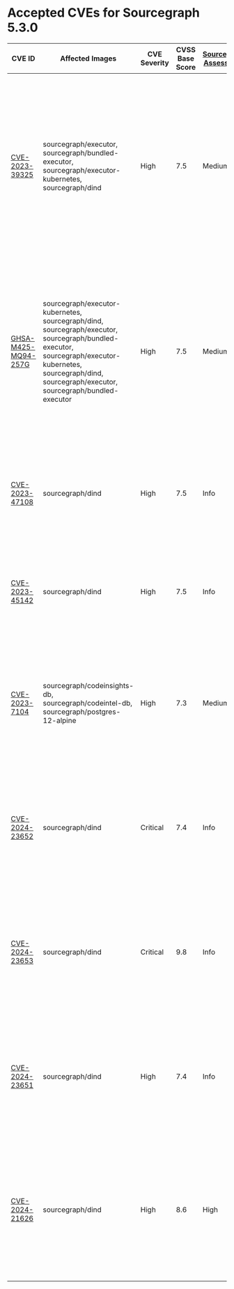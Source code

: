 # Accepted CVEs for Sourcegraph 5.3.0

| CVE ID                                                                                                                   | Affected Images                                                                                                                                                                                              | CVE Severity | CVSS Base Score | [Sourcegraph Assessment](../../../engineering/dev/policies/vulnerability-management-policy.md#severity-levels) | CVSS Environmental Score | Details                                                                                                                                                                                                                                                      |
| ------------------------------------------------------------------------------------------------------------------------ | ------------------------------------------------------------------------------------------------------------------------------------------------------------------------------------------------------------ | ------------ | --------------- | -------------------------------------------------------------------------------------------------------------- | ------------------------ | ------------------------------------------------------------------------------------------------------------------------------------------------------------------------------------------------------------------------------------------------------------ |
| [CVE-2023-39325](https://nvd.nist.gov/vuln/detail/CVE-2023-39325)                                                        | sourcegraph/executor, sourcegraph/bundled-executor, sourcegraph/executor-kubernetes, sourcegraph/dind                                                                                                        | High         | 7.5             | Medium                                                                                                         | 4.7                      | The services that are vulnerable to this issue are typically not exposed on the internet. The likelihood of exploitation is low and this does not have a significant impact on the security of the instance. The issue is not present in Sourcegraph itself. |
| [GHSA-M425-MQ94-257G](https://github.com/grpc/grpc-go)                                                                   | sourcegraph/executor-kubernetes, sourcegraph/dind, sourcegraph/executor, sourcegraph/bundled-executor, sourcegraph/executor-kubernetes, sourcegraph/dind, sourcegraph/executor, sourcegraph/bundled-executor | High         | 7.5             | Medium                                                                                                         | 4.7                      | The services that are vulnerable to this issue are typically not exposed on the internet. The likelihood of exploitation is low and this does not have a significant impact on the security of the instance. The issue is not present in Sourcegraph itself. |
| [CVE-2023-47108](https://access.redhat.com/security/cve/CVE-2023-47108)                                                  | sourcegraph/dind                                                                                                                                                                                             | High         | 7.5             | Info                                                                                                           | 0                        | This workload is not exposed and cannot be reached over the internet. This image is not part of standard deployments.                                                                                                                                        |
| [CVE-2023-45142](https://access.redhat.com/security/cve/CVE-2023-45142)                                                  | sourcegraph/dind                                                                                                                                                                                             | High         | 7.5             | Info                                                                                                           | 0                        | This workload is not exposed and cannot be reached over the internet. This image is not part of standard deployments.                                                                                                                                        |
| [CVE-2023-7104](https://access.redhat.com/errata/RHSA-2024:0465)                                                         | sourcegraph/codeinsights-db, sourcegraph/codeintel-db, sourcegraph/postgres-12-alpine                                                                                                                        | High         | 7.3             | Medium                                                                                                         | 4.1                      | This is not exploitable over the internet. It would require an actor to write very specific SQLITE queries which is not possible in the default configuration.                                                                                               |
| [CVE-2024-23652](https://access.redhat.com/security/cve/CVE-2024-23652)                                                  | sourcegraph/dind                                                                                                                                                                                             | Critical     | 7.4             | Info                                                                                                           | 0                        | We are not vulnerable for this issue as it requires access to our underlying infrastructure for exploitation. An actor cannot use this to gain access to our instances.                                                                                      |
| [CVE-2024-23653](https://access.redhat.com/security/cve/CVE-2024-23653)                                                  | sourcegraph/dind                                                                                                                                                                                             | Critical     | 9.8             | Info                                                                                                           | 0                        | We are not vulnerable for this issue as it requires access to our underlying infrastructure for exploitation. An actor cannot use this to gain access to our instances.                                                                                      |
| [CVE-2024-23651](https://access.redhat.com/security/cve/CVE-2024-23651)                                                  | sourcegraph/dind                                                                                                                                                                                             | High         | 7.4             | Info                                                                                                           | 0                        | We are not vulnerable for this issue as it requires access to our underlying infrastructure for exploitation. An actor cannot use this to gain access to our instances.                                                                                      |
| [CVE-2024-21626](http://packetstormsecurity.com/files/176993/runc-1.1.11-File-Descriptor-Leak-Privilege-Escalation.html) | sourcegraph/dind                                                                                                                                                                                             | High         | 8.6             | High                                                                                                           | 8.6                      | Dind is used for Kubernetes executors and is not part of the standard deployment. This issue is not fixed in the latest dind release, and we will upgrade once a patch is available.                                                                         |
